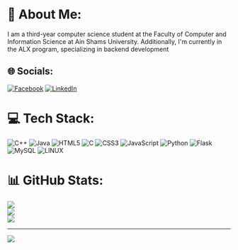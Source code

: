 # 💫 About Me:
I am a third-year computer science student at the Faculty of Computer and Information Science at Ain Shams University. Additionally, I'm currently in the ALX program, specializing in backend development

## 🌐 Socials:
[![Facebook](https://img.shields.io/badge/Facebook-%231877F2.svg?logo=Facebook&logoColor=white)](https://facebook.com/ahmedmubarak.hsin) [![LinkedIn](https://img.shields.io/badge/LinkedIn-%230077B5.svg?logo=linkedin&logoColor=white)](https://linkedin.com/in/ahmedhsin) 

# 💻 Tech Stack:
![C++](https://img.shields.io/badge/c++-%2300599C.svg?style=for-the-badge&logo=c%2B%2B&logoColor=white) ![Java](https://img.shields.io/badge/java-%23ED8B00.svg?style=for-the-badge&logo=java&logoColor=white) ![HTML5](https://img.shields.io/badge/html5-%23E34F26.svg?style=for-the-badge&logo=html5&logoColor=white) ![C](https://img.shields.io/badge/c-%2300599C.svg?style=for-the-badge&logo=c&logoColor=white) ![CSS3](https://img.shields.io/badge/css3-%231572B6.svg?style=for-the-badge&logo=css3&logoColor=white) ![JavaScript](https://img.shields.io/badge/javascript-%23323330.svg?style=for-the-badge&logo=javascript&logoColor=%23F7DF1E) ![Python](https://img.shields.io/badge/python-3670A0?style=for-the-badge&logo=python&logoColor=ffdd54) ![Flask](https://img.shields.io/badge/flask-%23000.svg?style=for-the-badge&logo=flask&logoColor=white) ![MySQL](https://img.shields.io/badge/mysql-%2300f.svg?style=for-the-badge&logo=mysql&logoColor=white) ![LINUX](https://img.shields.io/badge/Linux-FCC624?style=for-the-badge&logo=linux&logoColor=black)
# 📊 GitHub Stats:
![](https://github-readme-stats.vercel.app/api?username=ahmedhsin&theme=default&hide_border=false&include_all_commits=false&count_private=false)<br/>
![](https://github-readme-streak-stats.herokuapp.com/?user=ahmedhsin&theme=default&hide_border=false)<br/>
![](https://github-readme-stats.vercel.app/api/top-langs/?username=ahmedhsin&theme=default&hide_border=false&include_all_commits=false&count_private=false&layout=compact)

---
[![](https://visitcount.itsvg.in/api?id=ahmedhsin&icon=0&color=0)](https://visitcount.itsvg.in)

<!-- Proudly created with GPRM ( https://gprm.itsvg.in ) -->
